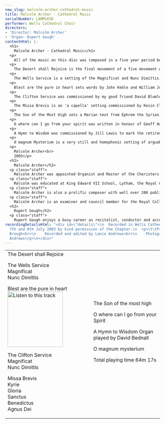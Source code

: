 ```yaml
---
new_slug: malcolm-archer-cathedral-music
title: Malcolm Archer - Cathedral Music
serialNumber: LAMM165D
performer: Wells Cathedral Choir
directors:
- 'Director: Malcolm Archer'
- 'Organ: Rupert Gough'
contentHtml: |-
  <h1>
    Malcolm Archer - Cathedral Music</h1>
  <p>
    All of the music on this disc was composed in a five year period between the years 1998 and 2003, many works being commissions.</p>
  <p>
    The Desert shall Rejoice is the final movement of a five movement work called The Coming of the Kingdom, which was a Millennium commission from Lichfield Cathedral Special Choir and its then conductor, Andrew Lumsden. Originally scored with accompaniment by chamber orchestra, I arranged this version for Cor Anglais (or oboe) and organ. The solo wind instrument imbues the music with a plaintiveness and expectancy, which suits this Advent text.</p>
  <p>
    The Wells Service is a setting of the Magnificat and Nunc Dimittis, also commissioned for the Millennium, this time by the Friends of Wells Cathedral. This essentially lyrical work begins with treble voices and has a wide range of mood and dynamic, from the quiet peacefulness of the treble and bass canon at "he remembering his mercy" to the bold and expansive ending to the Gloria.</p>
  <p>
    Blest are the pure in heart sets words by John Keble and William John Hall, and was written at about 33,000 feet, after having been upgraded on an American Airlines flight from Dallas to London! It is undeniable that the glass of champagne, the large leather seats and the wide table which enabled me to lay out my manuscript score pad in comfort had a strong influence on the work. It is essentially a reflective 'a capella' setting of the words, and whilst the "fizz" is not a characteristic of the music, the lack of turbulence certainly is!</p>
  <p>
    The Clifton Service was commissioned by my good friend David Blumlein for the choristers of Clifton Lodge School, Ealing. When I first met David, it was clear that we had much in common, not least a keen interest in choirs and choir training, and a passion for classic cars! The Magnificat is a through-composed and basically introvert setting, until the Gloria, when the music becomes more rousing. The ethereal opening, sung by divisi trebles, represents the innocence and astonishment of Mary, the chosen Mother of Jesus, and though the mood later changes in response to the words, the overall feeling is of stillness, with a quiet ending sung by a solo treble. The Nunc Dimittis is also through-composed and the Gloria (a different one from the Magnificat) returns to the use of divisi trebles, followed by a richer texture as the other voices enter, over a jazz inspired harmonic base. The solo treble returns for the final phrase.</p>
  <p>
    The Missa Brevis is an 'a capella' setting commissioned by Kevin Clarke and the church of the Incarnation in Dallas, Texas. Its structure and length is similar to the model of many sixteenth century masses, though the musical language is definitely that of the twentieth century. In the traditional way, this work comprises all the main movements of the mass except the Creed. Although the American choir for which this was composed is a mixed voice choir, the sound of treble voices was never far from my mind.</p>
  <p>
    The Son of the Most High sets a Marian text from Ephrem the Syrian, in an English translation from Syriac. It was written for Michael Tavinor, David Ireson and Musica Deo Sacra in July 2000, and first performed in Tewkesbury Abbey as part of the Musica Deo Sacra Festival that year. It is essentially an a capella piece for double choir, with a distant solo quartet, where the soprano soloist (who opens the work) has particular prominence. I sought a warm and full texture by use of the key of D flat major. The virgin, having given birth to Christ, puts on the mother's robe, the robe of God's glory.</p>
  <p>
    O where can I go from your spirit was written in honour of Geoff Hasler's 60th year in the choir of All Saint's Church, Northampton, and was first performed at Evensong on 24th November 2002, conducted by Edward Whiting. The text is based on words from Psalm 139, and this short piece, designed as an introit, opens and closes with a treble solo.</p>
  <p>
    A Hymn to Wisdom was commissioned by Jill Lewis to mark the retirement of The Very Revd. Richard Lewis as Dean of Wells in March 2003. It sets words from the book of Ecclesiasticus, and was first performed on the Richard Lewis's final weekend at Wells, its creation having been kept a well guarded secret! The text seemed particularly appropriate for Richard, who is himself a wise man, a fine priest and a great lover of music. The opening unison passage immediately captures the intensity and prayerfulness of the words, and this passage returns again at the end, superimposed by a semi chorus of upper voices. The previous section is however lyrically triumphant, as the music responds to the joyful words; "My heart was stirred to seek her, with my tongue will I send God's praise".</p>
  <p>
    O magnum Mysterium is a very still and homophonic setting of arguably the most inspiring of Christmas texts, a text which I have wanted to set for some time. The piece was not a commission but a response to a feeling of the moment, where I wished to create a timeless mood where pulse loses significance and where the harmony unfolds slowly and voices are held in suspension rather than urged forward. It has always struck me that the great settings of Victoria and Poulenc managed this, in their own way, with consummate success and I wanted to try and achieve the same effect using my own language. These great words transport you from earth and give, for a moment at least, a glimpse of heaven.</p>
  <p>
    Malcolm Archer<br>
    2003</p>
  <h2>
    Malcolm Archer</h2>
  <p class="staff">
    Malcolm Archer was appointed Organist and Master of the Choristers at Wells Cathedral in 1996 where he directs and trains the Cathedral choir for its daily services in the Cathedral, as well as being the Musical Director for Wells Cathedral Oratorio Society. In addition to overseas tours and radio and TV broadcasts he has recorded with the Cathedral Choir a wide range of CDs and the choir now records regularly for several record companies.</p>
  <p class="staff">
    Malcolm was educated at King Edward VII School, Lytham, the Royal College of Music (where he was an RCO scholar) and Jesus College Cambridge where he was organ scholar. He studied the organ with Ralph Downes, Gillian Weir and Nicolas Kynaston, and composition with Herbert Sumsion and Alan Ridout. He continues to study the organ with Daniel Roth in Paris. He has given organ concerts in nine European countries, Canada and the USA. Amongst other notable invitations, he has played for the IAO Congress on more than one occasion and given the Winston Churchill Memorial Concert at Blenheim Palace. He has also recorded for BBC Radio 2 and Radio 3, and played at most principal venues in the UK. He has recorded six organ CDs in repertoire as varied as J.S.Bach and Olivier Messiaen.</p>
  <p class="staff">
    Malcolm Archer is also a prolific composer with well over 200 published works. His work Three Psalms of David was premiered in Wells Cathedral as part of the Classics West Festival, with the Classics West International Chorus and The Virtuosi of London. He has also written a five movement millennium work for Lichfield Cathedral, called The Coming of the Kingdom. He was commissioned to write works for The Southern Cathedrals' Festival, the Exeter Festival and the Musica Deo Sacra Festival. He has recently been commissioned to write a work for the 350th Sons of the Clergy Festival in 2004, which is held in St. Paul's Cathedral. His works receive regular performances on BBC Radio and TV.</p>
  <p class="staff">
    Malcolm Archer is an examiner and council member for the Royal College of Organists and an examiner for the Associated Board of the Royal Schools of Music.</p>
  <h2>
    Rupert Gough</h2>
  <p class="staff">
    Rupert Gough enjoys a busy career as recitalist, conductor and accompanist. He has been involved in some twenty commercial recordings as an organ soloist, accompanist, harpsichordist and conductor on many labels. He won Third Prize in the 2000 St. Albans International Organ Competition and has previously been a finalist in the Royal College of Organists 'Performer of the year' competition. Since 1994 Rupert has been Assistant Organist at Wells Cathedral where he accompanies and assists in directing the nine sung services every week. He appears regularly with the choir in concerts all over the world, on the radio, television and can be heard on many different recordings. He also teaches organ at Wells Cathedral School where he has prepared a number of pupils for Oxbridge scholarships and study in Conservatoires. Rupert has also established a successful organ and violin duo with his wife Rachel. Recent engagements included premiering a new work by Timothy Salter in St. John's, Smith Square. They are now represented in the USA by <a href="https://web.archive.org/web/20120408111701/http://www.concertartists.com/">Phillip Truckenbrod Concert Artists</a>.</p>
recordingDetailsHtml: "<div id=\"details\">\n  Recorded in Wells Cathedral on 1st,
  7th and 8th July 2003 by kind permission of the Chapter.\n  <p>\t\tProduced by Paul
  Brough<br>\n    Recorded and edited by Lance Andrews<br>\n    Photograph by Lance
  Andrews</p>\n</div>"
---
```


<table class="tracktable">
  <tbody>
    <tr>
      <td class="column1">
        <span class="composer">The Desert shall Rejoice</span>
        <p>
          <span class="composer">The Wells Service<br>
          </span><span class="trackname">Magnificat<br>
            Nunc Dimittis</span></p>
        <p>
          <span class="composer">Blest are the pure in heart</span><a href="cliplinks/blest%20.ram"><img alt="Listen to this track" src="/web/20120408111701im_/http://www.lammas.co.uk/images/listen.gif" width="180"></a></p>
        <p>
          <span class="composer">The Clifton Service<br>
          </span><span class="trackname">Magnificat<br>
            Nunc Dimittis</span></p>
        <p>
          <span class="composer">Missa Brevis<br>
          </span><span class="trackname">Kyrie<br>
            Gloria<br>
            Sanctus<br>
            Benedictus<br>
            Agnus Dei</span></p>
      </td>
      <td class="column2">
        <span class="composer">The Son of the most high</span>
        <p>
          <span class="composer">O where can I go from your Spirit</span></p>
        <p>
          <span class="composer">A Hymn to Wisdom</span><span class="trackname"> Organ played by David Bednall</span></p>
        <p>
          <span class="composer">O magnum mysterium</span></p>
        <p>						<span id="playingtime">Total playing time 64m 17s</span></p>
      </td>
    </tr>
  </tbody>
</table>
